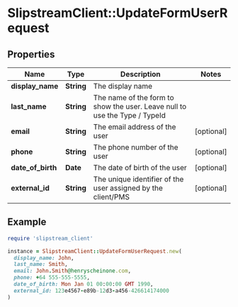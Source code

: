 # SlipstreamClient::UpdateFormUserRequest

## Properties

| Name | Type | Description | Notes |
| ---- | ---- | ----------- | ----- |
| **display_name** | **String** | The display name |  |
| **last_name** | **String** | The name of the form to show the user. Leave null to use the Type / TypeId |  |
| **email** | **String** | The email address of the user | [optional] |
| **phone** | **String** | The phone number of the user | [optional] |
| **date_of_birth** | **Date** | The date of birth of the user | [optional] |
| **external_id** | **String** | The unique identifier of the user assigned by the client/PMS | [optional] |

## Example

```ruby
require 'slipstream_client'

instance = SlipstreamClient::UpdateFormUserRequest.new(
  display_name: John,
  last_name: Smith,
  email: John.Smith@henryscheinone.com,
  phone: +64 555-555-5555,
  date_of_birth: Mon Jan 01 00:00:00 GMT 1990,
  external_id: 123e4567-e89b-12d3-a456-426614174000
)
```

